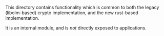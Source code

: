 This directory contains functionality which is common to both the legacy (libolm-based) crypto implementation,
and the new rust-based implementation.

It is an internal module, and is _not_ directly exposed to applications.
